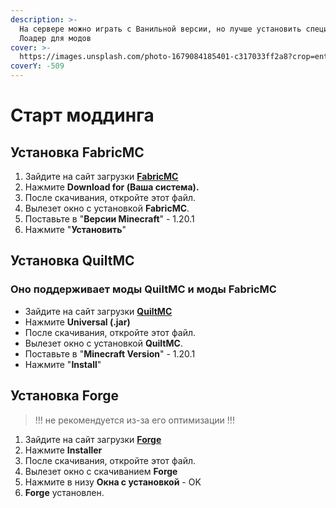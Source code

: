 ```yaml
---
description: >-
  На сервере можно играть с Ванильной версии, но лучше установить специальный
  Лоадер для модов
cover: >-
  https://images.unsplash.com/photo-1679084185401-c317033ff2a8?crop=entropy&cs=srgb&fm=jpg&ixid=MnwxOTcwMjR8MHwxfHJhbmRvbXx8fHx8fHx8fDE2ODExOTU1NDY&ixlib=rb-4.0.3&q=85
coverY: -509
---
```


# Старт моддинга

## Установка FabricMC

1. Зайдите на сайт загрузки [**FabricMC**](https://fabricmc.net/use/installer/)
2. Нажмите **Download for (Ваша система).**
3. После скачивания, откройте этот файл.
4. Вылезет окно с установкой **FabricMC**.
5. Поставьте в "**Версии Minecraft**" - 1.20.1
6. Нажмите "**Установить**"

## Установка QuiltMC

### Оно поддерживает моды QuiltMC и моды FabricMC

* Зайдите на сайт загрузки [**QuiltMC**](https://quiltmc.org/en/install/client/)
* Нажмите **Universal (.jar)**
* После скачивания, откройте этот файл.
* Вылезет окно с установкой **QuiltMC**.
* Поставьте в "**Minecraft Version**" - 1.20.1
* Нажмите "**Install**"

## Установка Forge

> !!! не рекомендуется из-за его оптимизации !!!

1. Зайдите на сайт загрузки [**Forge**](https://files.minecraftforge.net/net/minecraftforge/forge/)
2. Нажмите **Installer**
3. После скачивания, откройте этот файл.
4. Вылезет окно с скачиванием **Forge**
5. Нажмите в низу **Окна с установкой** - OK
6. **Forge** установлен.
